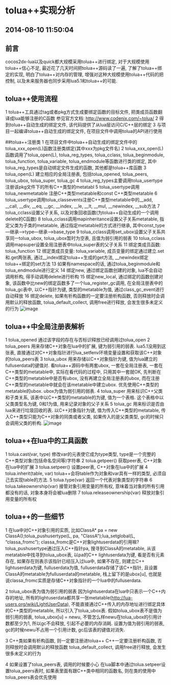 # tolua++实现分析
2014-08-10 11:50:04
---

## 前言
cocos2dx-lua以及quick都大规模采用tolua++进行绑定,  对于大规模使用tolua++信心不足, 最近花了几天时间把tolua++源码读了一遍, 了解了tolua++绑定的实现, 明白了tolua++对内存的管理, 增强对这种大规模使用tolua++代码的把控制, 以及未来服务器也同步采用lua5.1和tolua++的可能.

## tolua++使用流程
1 tolua++工具通过tag或者pkg方式生成要绑定函数的目标文件, 把类成员函数翻译成lua能够注册的C函数
参见官方文档: http://www.codenix.com/~tolua/
2 得到tolua++自动生成的绑定文件, 该代码提供了从lua层访问C/C++层的绑定
3 与项目一起编译tolua++自动生成的绑定文件, 在项目文件中调用tolua的API进行使用

##tolua++注册类
1 在项目文件中tolua++自动生成的绑定文件中的tolua_xxx_open(L)函数注册类绑定(其中xxx为pkg文件名)
2 tolua_xxx_open(L)函数调用了tolua_open(L), tolua_reg_types, tolua_cclass, tolua_beginmodule, tolua_function, tolua_variable, tolua_endmodule等函数进行类的绑定, 其中tolua_reg_types是自动绑定文件生成的函数, 其他都是tolua++库函数
3 tolua_open(L) 建立相应的全局注册表, 包括tolua_opened, tolua_peers, tolua_ubox,    tolua_super, tolua_gc
4 tolua_reg_types主要调用tolua_usertype注册该pkg文件下的所有C++类型的metatabl
5 tolua_usertype调用tolua_newmetatable 注册C++类型metatable和const C++类型metatable
6 tolua_usertype调用tolua_classevents注册C++类型metatable中的__add, __call, __div, __eq, __gc, __index, __le, __lt, __mul, __newindex, __sub方法
7 tolua_cclass设置父子关系, 以及对象回收函数(为tolua++自动生成的一个调用delete的C函数)
8  tolua_cclass调用mapinheritance设置父子关系metatable, 指定父类为子类的metatable, 通过指定metatable的方式进行继承, 其中const_type—继承—>type—继承—>base_type
9 tolua_cclass调用set_ubox设置父子关系共享同一tolua_ubox, tolua_ubox暂时为空表, 且值为弱引用的弱表
10 tolua_cclass调用mapsuper设置全局注册表中tolua_super表的父子关系
11 绑定类成员函数: tolua_function
12 绑定类成员变量: tolua_variable, 成员变量的绑定通过建立.set 和.get两张表, 通过__index绑定tolua++生成的get方法, __newindex绑定tolua++绑定的set方法
13 如果有namespace的话, 通过tolua_beginmodule和tolua_endmodule进行定义
14 绑定new, 通过绑定函数创建的对象, lua不会自动调用析构, 得手动调用delete进行析构
15 绑定new_local,  通过绑定的函数创建对象, 该函数中比new的绑定函数多了一个lua_register_gc调用,  在全局注册表中的tolua_gc表中, 以C++指针为键, 类型的metatable为值, 通过class_gc_event进行自动释放
16 绑定delete,  如果有析构函数的一定要注册析构函数,   否则释放时会调用默认的释放函数,  tolua_default_collect, 调用free进行释放, 会发生很多未定义的行为
![image](https://github.com/zfengzhen/Blog/blob/master/img/tolua_class_relation.png)

## tolua++中全局注册表解析
1 tolua_opened 通过该字段的存在与否标识释放已经调用过tolua_open
2 tolua_peers 用来存储C++对象在lua中的扩展, 键为弱引用的弱表. lua5.1没用到这张表, 直接通过对C++对象指针进行lua_setfenv环境变量设置和获取该C++对象的tolua_peers表
3 tolua_ubox  用来存储以C++对象指针为键, 值为lua建立的fulluserdata的键值对. 看tolua++源码中有两套ubox, 一套在全局注册表, 一套在C++类型的metatable中, 实际在看代码的过程中, 只用其中一套就OK, 先判断在C++类型的metatable中是否有ubox, 没有再建立全局注册表的ubox, 而在注册C++类型的metatable中就会在该metatable中建立ubox. 优先使用C++类型的metatable的ubox. ubox为值为弱引用的弱表.
4 tolua_super 用来标识C++父类和子类关系, 该表中以C++类型的metatable的为键, 值为一个表格. 这个表格中以父类类型名为键,  0和1为值, 用来记录对象的父子关系
5 tolua_gc 用来标识是否由lua来进行垃圾回收的表. 以C++对象指针为键, 值为传入C++类型的metatable, 传入C++类型只能为C++对象的同类或者父类, 如果传入的是父类类型, gc的时候只会调用父类的析构.
![image](https://github.com/zfengzhen/Blog/blob/master/img/tolua_register_table.png)

## tolua++在lua中的工具函数
1 tolua.cast(var, type)
修改var的元表使它成为type类型, type是一个完整的C++类型对象(包括命名空间等)字符串
2 tolua.getpeer()
获取peer表, C++对象在lua中的扩展
3 tolua.setpeer()
设置peer表, C++对象在lua中的扩展
4 tolua.inherit(table, var)
tolua++会将table作为对象和var具有一样的类型,  必须自己去实现table的方法.
5 tolua.type(var)
返回一个代表对象类型的字符串
6 tolua.takeownership(var)
接管对象引用变量的所有权, 意味着当对象的所有引用都没有的话, 对象本身将会被lua删除
7 tolua.releaseownership(var)
释放对象引用变量的所有权

## tolua++的一些细节
1 在lua中对C++对象引用的实质, 比如ClassA* pa = new ClassA();tolua_pushusertype(L, pa, "ClassA");lua_setglobal(L, “classa_fromc”); classa_fromc是C++对象lightuserdata的引用嘛?
tolua_pushusertype通过压入C++指针pa, 搜寻到ClassA的metatable, 从该metatable中找寻到tolua_ubox表, 以pa的C++ lightuserdata为键, 看是否有元素存在, 如果存在则表示该指针已经压入过lua中, 如果不存在, 则建立C++ lightuserdata为键, fulluserdata为值, fulluserdata存储了该C++指针, 且设置ClassA的metatable为fulluserdata的metatable, 栈上留下的是ubox[u], 也就是说classa_fromc实质是存储C++对象指针的一个lua中的fulluserdata.

2 tolua_ubox表为值为弱引用的弱表
因为lightuserdata在lua中只表示一个C++内存的地址, 所有的lightuserdata都共享一张metatable(http://lua-users.org/wiki/LightUserData), 不能直接通过C++传入的内存地址进行绑定具体的C++类型的metatable, 所以引入了tolua_ubox表. 假如tolua_ubox表不是值为弱引用的弱表, tolua_ubox[u] = newu, 不管怎么样newu在tolua_ubox的引用计数都至少为1, 所以gc不会释放, 引起不必要的内存消耗. 设置为值为弱引用的弱表, gc的时候newu不占用一个引用计数, gc后该表的键值对消失.

3 C++类如果有析构函数, 则一定要注册进tolua++
C++一定要注册析构函数, 否则释放时会调用默认的释放函数 tolua_default_collect, 调用free进行释放, 会发生很多未定义的行为

4 如果设置了tolua_peers表, 调用的时候要小心
在lua脚本中通过tolua.setpeer设置tolua_peers表时, 如果表里面有跟C++类中相同的函数名, 则在类的使用中tolua_peers表会优先使用


